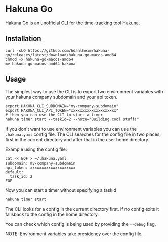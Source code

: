 # Hakuna Go

Hakuna Go is an unofficial CLI for the time-tracking tool [Hakuna](https://hakuna.ch).

## Installation

```shell
curl -sLO https://github.com/hdahlheim/hakuna-go/releases/latest/download/hakuna-go-macos-amd64
chmod +x hakuna-go-macos-amd64
mv hakuna-go-macos-amd64 hakuna
```

## Usage

The simplest way to use the CLI is to export two environment variables
with your hakuna company subdomain and your api token.

```shell
export HAKUNA_CLI_SUBDOMAIN="my-company-subdomain"
export HAKUNA_CLI_API_TOKEN="xxxxxxxxxxxxxxxxxxxx"
# then you can use the CLI to start a timer
hakuna timer start --taskId=2 --note="Building cool stuff!"
```

If you don't want to use environment variables you can use the `.hakuna.yaml` config file.
The CLI searches for the config file in two places, first in the current directory and
after that in the user home directory.

Example using the config file:

```shell
cat << EOF > ~/.hakuna.yaml
subdomain: my-company-subdomain
api_token: xxxxxxxxxxxxxxxxxxxx
default:
  task_id: 2
EOF
```

Now you can start a timer without specifying a taskId

```shell
hakuna timer start
```

The CLI looks for a config in the current directory first.
If no config exits it fallsback to the config in the home directory.

You can check which config is being used by providing the `--debug` flag.

NOTE: Environment variables take presidency over the config file.
